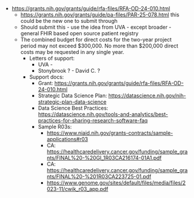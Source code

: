 
- https://grants.nih.gov/grants/guide/rfa-files/RFA-OD-24-010.html 
    - https://grants.nih.gov/grants/guide/pa-files/PAR-25-078.html  this could be the new one to submit through 
    - Should submit this - use the idea from UVA - except broader - general FHIR based open source patient registry 
    - The combined budget for direct costs for the two-year project period may not exceed $300,000. No more than $200,000 direct costs may be requested in any single year.
        - Letters of support: 
            - UVA - 
            - Stonybrook ? - David C. ? 
        - Support docs: 
            - Grant: https://grants.nih.gov/grants/guide/rfa-files/RFA-OD-24-010.html 
            - Strategic Data Science Plan: https://datascience.nih.gov/nih-strategic-plan-data-science 
            - Data Science Best Practices: https://datascience.nih.gov/tools-and-analytics/best-practices-for-sharing-research-software-faq 
            - Sample R03s: 
                - https://www.niaid.nih.gov/grants-contracts/sample-applications#r03 
                - CA: https://healthcaredelivery.cancer.gov/funding/sample_grants/FINAL%20-%20GI_1R03CA216174-01A1.pdf 
                - CA: https://healthcaredelivery.cancer.gov/funding/sample_grants/FINAL%20-%201R03CA223725-01.pdf 
                - https://www.genome.gov/sites/default/files/media/files/2023-11/cwik_r03_app.pdf 
